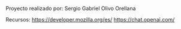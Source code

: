 

Proyecto realizado por: Sergio Gabriel Olivo Orellana


Recursos:
https://developer.mozilla.org/es/
https://chat.openai.com/



